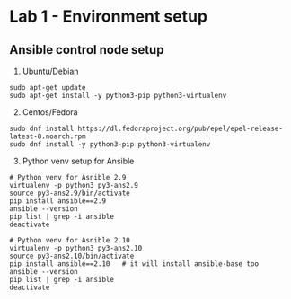 # Lab 1 - Environment setup

## Ansible control node setup
1. Ubuntu/Debian
```
sudo apt-get update
sudo apt-get install -y python3-pip python3-virtualenv 
```

2. Centos/Fedora
```
sudo dnf install https://dl.fedoraproject.org/pub/epel/epel-release-latest-8.noarch.rpm
sudo dnf install -y python3-pip python3-virtualenv 
```

3. Python venv setup for Ansible
```
# Python venv for Asnible 2.9
virtualenv -p python3 py3-ans2.9
source py3-ans2.9/bin/activate
pip install ansible==2.9
ansible --version
pip list | grep -i ansible
deactivate

# Python venv for Asnible 2.10
virtualenv -p python3 py3-ans2.10
source py3-ans2.10/bin/activate
pip install ansible==2.10   # it will install ansible-base too
ansible --version
pip list | grep -i ansible
deactivate
```